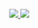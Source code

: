 <!-- ### Hi there 👋 -->
 
<a href="https://github.com/anuraghazra/github-readme-stats">
  <img src="https://github-readme-stats.vercel.app/api?username=peppermintc&count_private=true&show_icons=true&include_all_commits=true" />
</a>
<a href="https://github.com/anuraghazra/convoychat">
  <img align="top" src="https://github-readme-stats.vercel.app/api/top-langs/?username=peppermintc&hide=Java,Ruby&layout=compact" />
</a>

<!--
**peppermintc/peppermintc** is a ✨ _special_ ✨ repository because its `README.md` (this file) appears on your GitHub profile.

Here are some ideas to get you started:

- 🔭 I’m currently working on ...
- 🌱 I’m currently learning ...
- 👯 I’m looking to collaborate on ...
- 🤔 I’m looking for help with ...
- 💬 Ask me about ...
- 📫 How to reach me: ...
- 😄 Pronouns: ...
- ⚡ Fun fact: ...
-->
